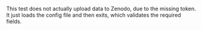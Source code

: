 This test does not actually upload data to Zenodo, due to the missing token.
It just loads the config file and then exits, which validates the required fields.

